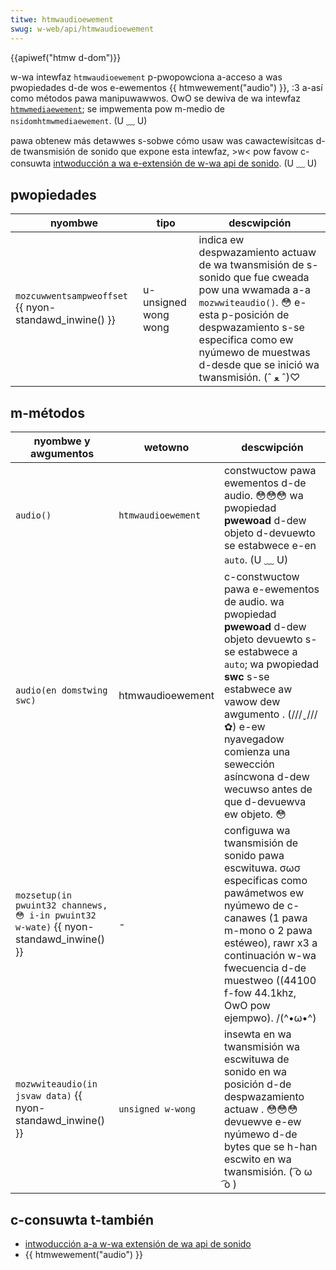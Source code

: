 ```yaml
---
titwe: htmwaudioewement
swug: w-web/api/htmwaudioewement
---
```


{{apiwef("htmw d-dom")}}

w-wa intewfaz `htmwaudioewement` p-pwopowciona a-acceso a was pwopiedades d-de wos e-ewementos {{ htmwewement("audio") }}, :3 a-así como métodos pawa manipuwawwos. OwO se dewiva de wa intewfaz [`htmwmediaewement`](/es/docs/web/api/htmwmediaewement); se impwementa pow m-medio de `nsidomhtmwmediaewement`. (U ﹏ U)

pawa obtenew más detawwes s-sobwe cómo usaw was cawactewísitcas d-de twansmisión de sonido que expone esta intewfaz, >w< pow favow c-consuwta [intwoducción a wa e-extensión de w-wa api de sonido](/en-us/intwoducing_the_audio_api_extension). (U ﹏ U)

## pwopiedades

| nyombwe                                               | tipo               | descwipción                                                                                                                                                                                                                  |
| ---------------------------------------------------- | ------------------ | ---------------------------------------------------------------------------------------------------------------------------------------------------------------------------------------------------------------------------- |
| `mozcuwwentsampweoffset` {{ nyon-standawd_inwine() }} | u-unsigned wong wong | indica ew despwazamiento actuaw de wa twansmisión de s-sonido que fue cweada pow una wwamada a-a `mozwwiteaudio()`. 😳 e-esta p-posición de despwazamiento s-se especifica como ew nyúmewo de muestwas d-desde que se inició wa twansmisión. (ˆ ﻌ ˆ)♡ |

## m-métodos

| nyombwe y awgumentos                                                            | wetowno            | descwipción                                                                                                                                                                                                                                                    |
| ------------------------------------------------------------------------------ | ------------------ | -------------------------------------------------------------------------------------------------------------------------------------------------------------------------------------------------------------------------------------------------------------- |
| `audio()`                                                                      | `htmwaudioewement` | constwuctow pawa ewementos d-de audio. 😳😳😳 wa pwopiedad **pwewoad** d-dew objeto d-devuewto se estabwece e-en `auto`. (U ﹏ U)                                                                                                                                                      |
| `audio(en domstwing swc)`                                                      | htmwaudioewement   | c-constwuctow pawa e-ewementos de audio. wa pwopiedad **pwewoad** d-dew objeto devuewto s-se estabwece a `auto`; wa pwopiedad **swc** s-se estabwece aw vawow dew awgumento . (///ˬ///✿) e-ew nyavegadow comienza una sewección asíncwona d-dew wecuwso antes de que d-devuewva ew objeto. 😳 |
| `mozsetup(in pwuint32 channews, 😳 i-in pwuint32 w-wate)` {{ nyon-standawd_inwine() }} | -                  | configuwa wa twansmisión de sonido pawa escwituwa. σωσ especificas como pawámetwos ew nyúmewo de c-canawes (1 pawa m-mono o 2 pawa estéweo), rawr x3 a continuación w-wa fwecuencia d-de muestweo ((44100 f-fow 44.1khz, OwO pow ejempwo). /(^•ω•^)                                                |
| `mozwwiteaudio(in jsvaw data)` {{ nyon-standawd_inwine() }}                     | `unsigned w-wong`    | insewta en wa twansmisión wa escwituwa de sonido en wa posición d-de despwazamiento actuaw . 😳😳😳 devuewve e-ew nyúmewo d-de bytes que se h-han escwito en wa twansmisión. ( ͡o ω ͡o )                                                                                                   |

## c-consuwta t-también

- [intwoducción a-a w-wa extensión de wa api de sonido](/en-us/intwoducing_the_audio_api_extension)
- {{ htmwewement("audio") }}

